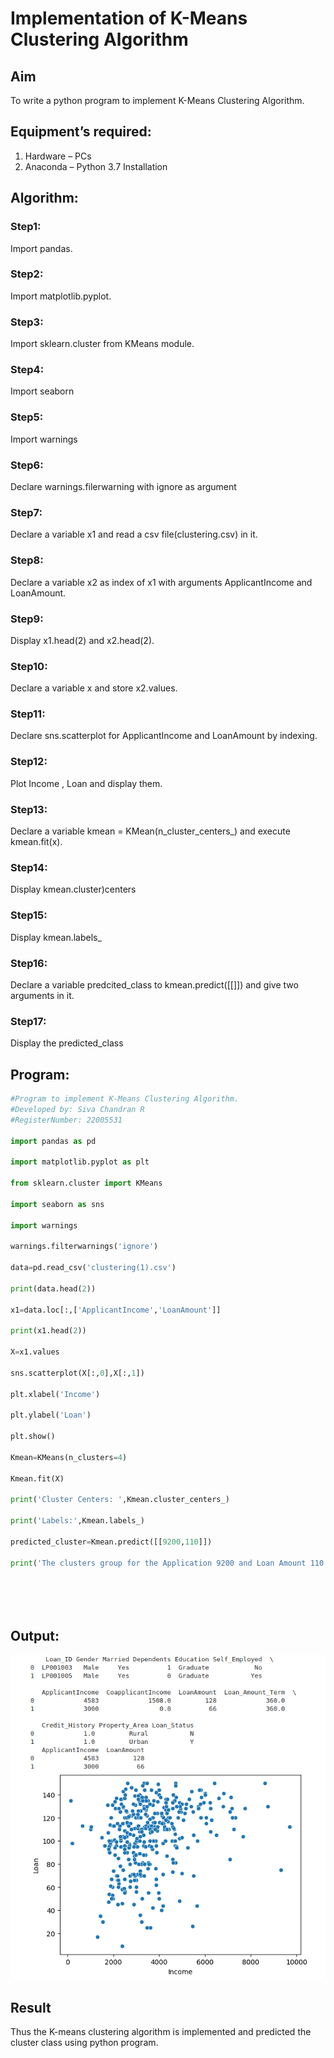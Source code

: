 # Implementation of K-Means Clustering Algorithm
## Aim
To write a python program to implement K-Means Clustering Algorithm.
## Equipment’s required:
1.	Hardware – PCs
2.	Anaconda – Python 3.7 Installation
## Algorithm:
### Step1:
Import pandas. 
### Step2:
Import matplotlib.pyplot.
### Step3:
Import sklearn.cluster from KMeans module. 
### Step4:
Import seaborn 
### Step5:
Import warnings 
### Step6:
Declare warnings.filerwarning with ignore as argument 
### Step7:
Declare a variable x1 and read a csv file(clustering.csv) in it. 
### Step8:
Declare a variable x2 as index of x1 with arguments ApplicantIncome and LoanAmount. 
### Step9:
Display x1.head(2) and x2.head(2). 
### Step10:
Declare a variable x and store x2.values. 
### Step11:
Declare sns.scatterplot for ApplicantIncome and LoanAmount by indexing. 
### Step12:
Plot Income , Loan and display them. 
### Step13:
Declare a variable kmean = KMean(n_cluster_centers_) and execute kmean.fit(x). 
### Step14:
Display kmean.cluster)centers 
### Step15:
Display kmean.labels_ 
### Step16:
Declare a variable predcited_class to kmean.predict([[]]) and give two arguments in it. 
### Step17:
Display the predicted_class
## Program:
```python
#Program to implement K-Means Clustering Algorithm.
#Developed by: Siva Chandran R
#RegisterNumber: 22005531

import pandas as pd

import matplotlib.pyplot as plt

from sklearn.cluster import KMeans

import seaborn as sns

import warnings

warnings.filterwarnings('ignore')

data=pd.read_csv('clustering(1).csv')

print(data.head(2))

x1=data.loc[:,['ApplicantIncome','LoanAmount']]

print(x1.head(2))

X=x1.values

sns.scatterplot(X[:,0],X[:,1])

plt.xlabel('Income')

plt.ylabel('Loan')

plt.show()

Kmean=KMeans(n_clusters=4)

Kmean.fit(X)

print('Cluster Centers: ',Kmean.cluster_centers_)

print('Labels:',Kmean.labels_)

predicted_cluster=Kmean.predict([[9200,110]])

print('The clusters group for the Application 9200 and Loan Amount 110  is ',predicted_cluster)






```
## Output:
![output](./kcluout.png)
## Result
Thus the K-means clustering algorithm is implemented and predicted the cluster class using python program.
